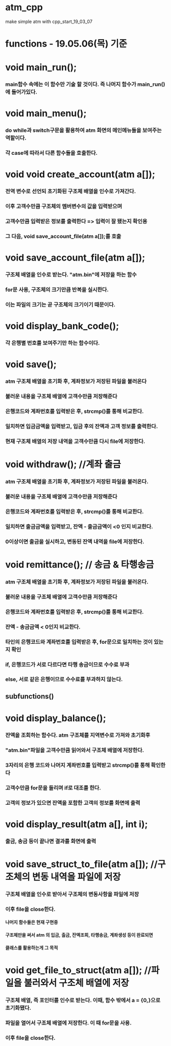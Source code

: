 # atm_cpp
make simple atm with cpp_start_19_03_07

# functions - 19.05.06(목) 기준
# void main_run();
### main함수 속에는 이 함수만 기술 할 것이다. 즉 나머지 함수가 main_run()에 들어가있다.

# void main_menu();
### do while과 switch구문을 활용하여 atm 화면의 메인메뉴들을 보여주는 역할이다. 
### 각 case에 따라서 다른 함수들을 호출한다.

# void void create_account(atm a[]);
### 전역 변수로 선언되 초기화된 구조체 배열을 인수로 가져간다.
### 이후 고객수만큼 구조체의 멤버변수의 값을 입력받으며
### 고객수만큼 입력받은 정보를 출력한다 => 입력이 잘 됐는지 확인용
### 그 다음, void save_account_file(atm a[]);를 호출

# void save_account_file(atm a[]);
### 구조체 배열을 인수로 받는다. "atm.bin"에 저장을 하는 함수
### for문 사용, 구조체의 크기만큼 반복을 실시한다.
### 이는 파일의 크기는 곧 구조체의 크기이기 때문이다.

# void display_bank_code();
### 각 은행별 번호를 보여주기만 하는 함수이다.



# void save();
### atm 구조체 배열을 초기화 후, 계좌정보가 저장된 파일을 불러온다
### 불러운 내용을 구조체 배열에 고객수만큼 저장해준다
### 은행코드와 계좌번호를 입력받은 후, strcmp()를 통해 비교한다.
### 일치하면 입금금액을 입력받고, 입금 후의 잔액과 고객 정보를 출력한다.
### 현재 구조체 배열의 저장 내역을 고객수만큼 다시 file에 저장한다.

# void withdraw(); //계좌 출금
### atm 구조체 배열을 초기화 후, 계좌정보가 저장된 파일을 불러온다.
### 불러운 내용을 구조체 배열에 고객수만큼 저장해준다
### 은행코드와 계좌번호를 입력받은 후, strcmp()를 통해 비교한다.
### 일치하면 출금금액을 입력받고, 잔액 - 출금금액이 <0 인지 비교한다.
### 0이상이면 출금을 실시하고, 변동된 잔액 내역을 file에 저장한다.

# void remittance(); // 송금 & 타행송금
### atm 구조체 배열을 초기화 후, 계좌정보가 저장된 파일을 불러온다.
### 불러운 내용을 구조체 배열에 고객수만큼 저장해준다
### 은행코드와 계좌번호를 입력받은 후, strcmp()를 통해 비교한다.
### 잔액 - 송금금액 < 0인지 비교한다.
### 타인의 은행코드와 계좌번호를 입력받은 후, for문으로 일치하는 것이 있는지 확인
### if, 은행코드가 서로 다르다면 타행 송금이므로 수수료 부과
### else, 서로 같은 은행이므로 수수료를 부과하지 않는다.



## subfunctions()


# void display_balance();
### 잔액을 조회하는 함수다. atm 구조체를 지역변수로 가져와 초기화후
### "atm.bin"파일을 고객수만큼 읽어와서 구조체 배열에 저장한다.
### 3자리의 은행 코드와 나머지 계좌번호를 입력받고 strcmp()를 통해 확인한다
### 고객수만큼 for문을 돌리며 if로 대조를 한다. 
### 고객의 정보가 있으면 잔액을 포함한 고객의 정보를 화면에 출력


# void display_result(atm a[], int i);
### 출금, 송금 등이 끝나면 결과를 화면에 출력


# void save_struct_to_file(atm a[]); //구조체의 변동 내역을 파일에 저장
### 구조체 배열을 인수로 받아서 구조체의 변동사항을 파일에 저장
### 이후 file을 close한다. 
#### 나머지 함수들은 현재 구현중
#### 구조체만을 써서 atm 의 입금, 출금, 잔액조회, 타행송금, 계좌생성 등이 완료되면
#### 클래스를 활용하는게 그 목적


# void get_file_to_struct(atm a[]); //파일을 불러와서 구조체 배열에 저장
### 구조체 배열, 즉 포인터를 인수로 받는다. 이때, 함수 밖에서 a = {0,}으로 초기화됐다.
### 파일을 열어서 구조체 배열에 저장한다. 이 때 for문을 사용.
### 이후 file을 close한다.
